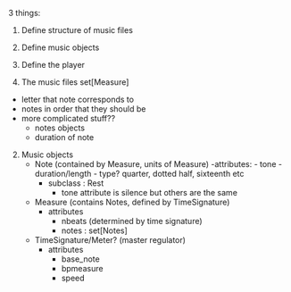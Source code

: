 3 things:

1) Define structure of music files
2) Define music objects
3) Define the player

1) The music files
set[Measure]
- letter that note corresponds to
- notes in order that they should be
- more complicated stuff??
    - notes objects
    - duration of note


2) Music objects
    - Note (contained by Measure, units of Measure)
        -attributes:
            - tone
            - duration/length
            - type? quarter, dotted half, sixteenth etc
        - subclass : Rest
            - tone attribute is silence but others are the same
    - Measure (contains Notes, defined by TimeSignature)
        - attributes
            - nbeats (determined by time signature)
            - notes : set[Notes] 
    - TimeSignature/Meter? (master regulator)
        - attributes
            - base_note
            - bpmeasure
            - speed